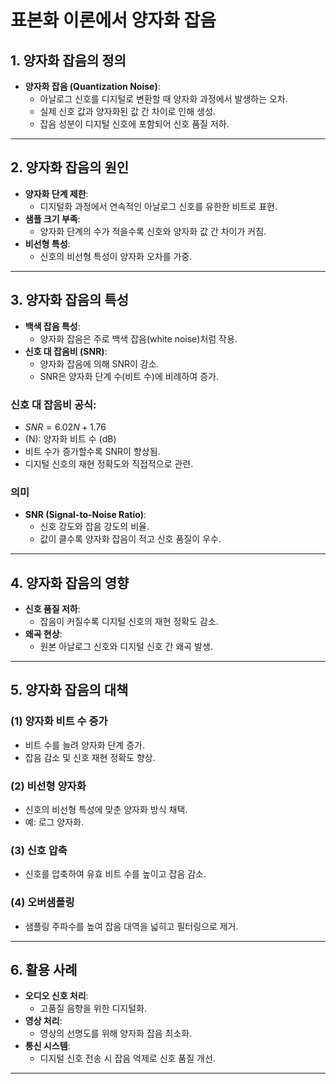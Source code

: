 # 표본화 이론에서 양자화 잡음

## 1. 양자화 잡음의 정의
- **양자화 잡음 (Quantization Noise)**:
  - 아날로그 신호를 디지털로 변환할 때 양자화 과정에서 발생하는 오차.
  - 실제 신호 값과 양자화된 값 간 차이로 인해 생성.
  - 잡음 성분이 디지털 신호에 포함되어 신호 품질 저하.

---

## 2. 양자화 잡음의 원인
- **양자화 단계 제한**:
  - 디지털화 과정에서 연속적인 아날로그 신호를 유한한 비트로 표현.
- **샘플 크기 부족**:
  - 양자화 단계의 수가 적을수록 신호와 양자화 값 간 차이가 커짐.
- **비선형 특성**:
  - 신호의 비선형 특성이 양자화 오차를 가중.

---

## 3. 양자화 잡음의 특성
- **백색 잡음 특성**:
  - 양자화 잡음은 주로 백색 잡음(white noise)처럼 작용.
- **신호 대 잡음비 (SNR)**:
  - 양자화 잡음에 의해 SNR이 감소.
  - SNR은 양자화 단계 수(비트 수)에 비례하여 증가.

### 신호 대 잡음비 공식:
- $SNR = 6.02N + 1.76$ 
- (N): 양자화 비트 수 (dB)
- 비트 수가 증가할수록 SNR이 향상됨.
- 디지털 신호의 재현 정확도와 직접적으로 관련.

### 의미
- **SNR (Signal-to-Noise Ratio)**:
  - 신호 강도와 잡음 강도의 비율.
  - 값이 클수록 양자화 잡음이 적고 신호 품질이 우수.

---

## 4. 양자화 잡음의 영향
- **신호 품질 저하**:
  - 잡음이 커질수록 디지털 신호의 재현 정확도 감소.
- **왜곡 현상**:
  - 원본 아날로그 신호와 디지털 신호 간 왜곡 발생.

---

## 5. 양자화 잡음의 대책
### (1) 양자화 비트 수 증가
- 비트 수를 늘려 양자화 단계 증가.
- 잡음 감소 및 신호 재현 정확도 향상.

### (2) 비선형 양자화
- 신호의 비선형 특성에 맞춘 양자화 방식 채택.
- 예: 로그 양자화.

### (3) 신호 압축
- 신호를 압축하여 유효 비트 수를 높이고 잡음 감소.

### (4) 오버샘플링
- 샘플링 주파수를 높여 잡음 대역을 넓히고 필터링으로 제거.

---

## 6. 활용 사례
- **오디오 신호 처리**:
  - 고품질 음향을 위한 디지털화.
- **영상 처리**:
  - 영상의 선명도를 위해 양자화 잡음 최소화.
- **통신 시스템**:
  - 디지털 신호 전송 시 잡음 억제로 신호 품질 개선.

---
